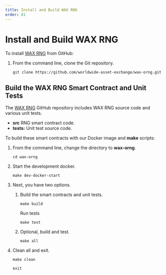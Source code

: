 ```yaml
---
title: Install and Build WAX RNG
order: 81
---
```


# Install and Build WAX RNG

To install <a href="https://github.com/worldwide-asset-exchange/wax-orng" target="_blank">WAX RNG</a> from GitHub:

1. From the command line, clone the Git repository.

    ```shell
    git clone https://github.com/worldwide-asset-exchange/wax-orng.git
    ```

## Build the WAX RNG Smart Contract and Unit Tests

The <a href="https://github.com/worldwide-asset-exchange/wax-orng" target="_blank">WAX RNG</a> GitHub repository includes WAX RNG source code and various unit tests.

* **src** RNG smart contract code.
* **tests:** Unit test source code.

To build these smart contracts with our Docker image and **make** scripts:

1. From the command line, change the directory to **wax-orng**.

    ```shell
    cd wax-orng
    ```

2. Start the development docker.

    ```shell
    make dev-docker-start
    ```

3. Next, you have two options.

    1. Build the smart contracts and unit tests.

        ```shell
        make build
        ```

        Run tests

        ```shell
        make test
        ```

    2. Optional, build and test.

        ```shell
        make all
        ```

4. Clean all and exit.

    ```shell
    make clean
    ```

    ```shell
    exit
    ```